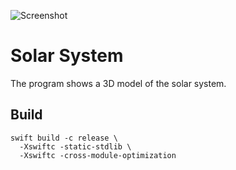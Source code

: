 ![Screenshot](https://user-images.githubusercontent.com/72662383/206909335-e474c99d-f29e-4f6b-93a0-8735dd0f33b4.png)

# Solar System

The program shows a 3D model of the solar system.

## Build

```
swift build -c release \
  -Xswiftc -static-stdlib \
  -Xswiftc -cross-module-optimization
```
